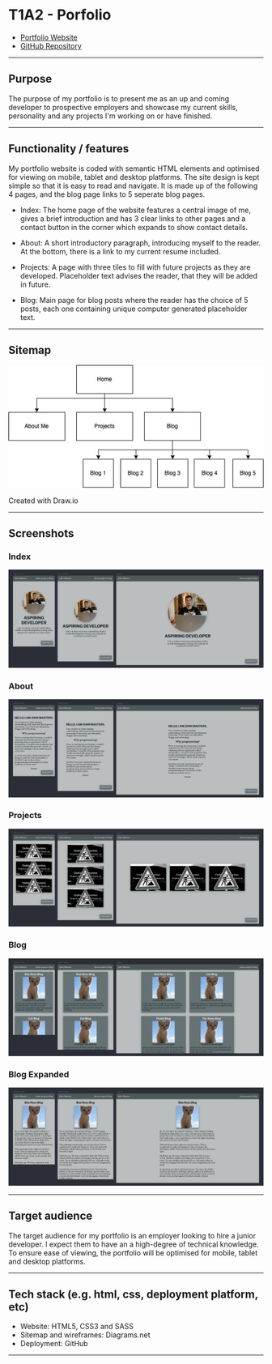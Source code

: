 # T1A2 - Porfolio

- [Portfolio Website]("https://inspiring-sopapillas-f0adea.netlify.app/")
- [GitHub Repository]("https://github.com/john-masters/JohnMasters_T1A2")

---

## Purpose

The purpose of my portfolio is to present me as an up and coming developer to prospective employers and showcase my current skills, personality and any projects I'm working on or have finished.

---

## Functionality / features

My portfolio website is coded with semantic HTML elements and optimised for viewing on mobile, tablet and desktop platforms. The site design is kept simple so that it is easy to read and navigate. It is made up of the following 4 pages, and the blog page links to 5 seperate blog pages.

- Index:
The home page of the website features a central image of me, gives a brief introduction and has 3 clear links to other pages and a contact button in the corner which expands to show contact details.

- About:
A short introductory paragraph, introducing myself to the reader. At the bottom, there is a link to my current resume included.

- Projects:
A page with three tiles to fill with future projects as they are developed. Placeholder text advises the reader, that they will be added in future.

- Blog:
Main page for blog posts where the reader has the choice of 5 posts, each one containing unique computer generated placeholder text.

---

## Sitemap

![sitemap](docs/sitemap.jpg)

Created with Draw.io

---

## Screenshots

### Index

![Index Page](docs/site/index.jpg)

### About

![About Page](docs/site/about.jpg)

### Projects

![Mobile Projects Page](docs/site/projects.jpg)

### Blog

![Mobile Blog Page](docs/site/blog.jpg)

### Blog Expanded

![Mobile Blog Expanded Page](docs/site/blog-expanded.jpg)

---

## Target audience

The target audience for my portfolio is an employer looking to hire a junior developer. I expect them to have an a high-degree of technical knowledge. To ensure ease of viewing, the portfolio will be optimised for mobile, tablet and desktop platforms.

---

## Tech stack (e.g. html, css, deployment platform, etc)

- Website: HTML5, CSS3 and SASS
- Sitemap and wireframes: Diagrams.net
- Deployment: GitHub

---
